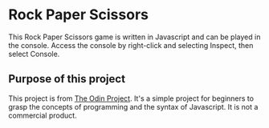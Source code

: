 # Rock Paper Scissors 
This Rock Paper Scissors game is written in Javascript and can be played in the console. Access the console by right-click and selecting Inspect, then select Console.

## Purpose of this project
This project is from [The Odin Project](https://www.theodinproject.com/). It's a simple project for beginners to grasp the concepts of programming and the syntax of Javascript. It is not a commercial product. 
